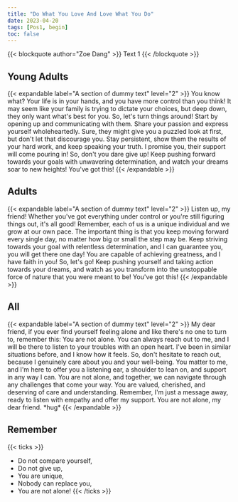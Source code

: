```yaml
---
title: "Do What You Love And Love What You Do"
date: 2023-04-20
tags: [Pos1, begin]
toc: false
---
```


{{< blockquote author="Zoe Dang" >}}
Text 1
{{< /blockquote >}}

## Young Adults

{{< expandable label="A section of dummy text" level="2" >}}
You know what? Your life is in your hands, and you have more control than you think! It may seem like your family is trying to dictate your choices, but deep down, they only want what's best for you. So, let's turn things around! Start by opening up and communicating with them. Share your passion and express yourself wholeheartedly. Sure, they might give you a puzzled look at first, but don't let that discourage you. Stay persistent, show them the results of your hard work, and keep speaking your truth. I promise you, their support will come pouring in!
So, don't you dare give up! Keep pushing forward towards your goals with unwavering determination, and watch your dreams soar to new heights!
You've got this!
{{< /expandable >}}

## Adults

{{< expandable label="A section of dummy text" level="2" >}}
Listen up, my friend! Whether you've got everything under control or you're still figuring things out, it's all good! Remember, each of us is a unique individual and we grow at our own pace. The important thing is that you keep moving forward every single day, no matter how big or small the step may be. Keep striving towards your goal with relentless determination, and I can guarantee you, you will get there one day! You are capable of achieving greatness, and I have faith in you!
So, let's go! Keep pushing yourself and taking action towards your dreams, and watch as you transform into the unstoppable force of nature that you were meant to be!
You've got this!
{{< /expandable >}}

## All

{{< expandable label="A section of dummy text" level="2" >}}
My dear friend, if you ever find yourself feeling alone and like there's no one to turn to, remember this: You are not alone. You can always reach out to me, and I will be there to listen to your troubles with an open heart. I've been in similar situations before, and I know how it feels. So, don't hesitate to reach out, because I genuinely care about you and your well-being. You matter to me, and I'm here to offer you a listening ear, a shoulder to lean on, and support in any way I can. You are not alone, and together, we can navigate through any challenges that come your way. You are valued, cherished, and deserving of care and understanding. Remember, I'm just a message away, ready to listen with empathy and offer my support.
You are not alone, my dear friend.
\*hug\*
{{< /expandable >}}

## Remember

{{< ticks >}}

- Do not compare yourself,
- Do not give up,
- You are unique,
- Nobody can replace you,
- You are not alone!
  {{< /ticks >}}

<!-- {{< figureCupper
img="sun.jpg"
caption="The Sun is the star at the center of the Solar System. It is a nearly perfect sphere of hot plasma, with internal convective motion that generates a magnetic field via a dynamo process. It is by far the most important source of energy for life on Earth. [Credits](https://images.nasa.gov/details-GSFC_20171208_Archive_e000393.html)."
command="Resize"
options="700x" >}} -->
